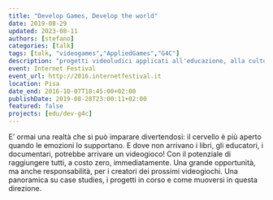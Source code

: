```yaml
---
title: "Develop Games, Develop the world"
date: 2019-08-29
updated: 2023-08-11
authors: [stefano]
categories: [talk]
tags: [talk, "videogames","AppliedGames","G4C"]
description: "progetti videoludici applicati all'educazione, alla cultura, all'ambiente, alla solidarietà"
event: Internet Festival
event_url: http://2016.internetfestival.it
location: Pisa
date_end: 2016-10-07T18:45:00+02:00
publishDate: 2019-08-28T23:00:11+02:00
featured: false
projects: [edu/dev-g4c]
---
```


E’ ormai una realtà che si può imparare divertendosi: il cervello è più aperto quando le emozioni lo supportano. E dove non arrivano i libri, gli educatori, i documentari, potrebbe arrivare un videogioco!
Con il potenziale di raggiungere tutti, a costo zero, immediatamente.
Una grande opportunità, ma anche responsabilità, per i creatori dei prossimi videogiochi. Una panoramica su case studies, i progetti in corso e come muoversi in questa direzione.
 